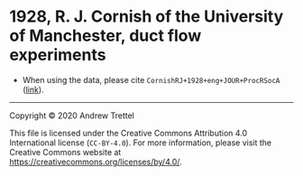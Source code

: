 # 1928, R. J. Cornish of the University of Manchester, duct flow experiments

- When using the data, please cite `CornishRJ+1928+eng+JOUR+ProcRSocA`
  ([link](https://doi.org/10.1098/rspa.1928.0175)).

-------------------------------------------------------------------------------

Copyright © 2020 Andrew Trettel

This file is licensed under the Creative Commons Attribution 4.0 International
license (`CC-BY-4.0`).  For more information, please visit the Creative Commons
website at <https://creativecommons.org/licenses/by/4.0/>.
